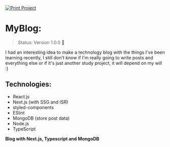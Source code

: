 <a href="https://my-blog-tech.vercel.app" >
  <img src="https://images2.imgbox.com/02/4e/XmAzK6HH_o.png" alt="Print Project" >
</a>

# MyBlog:

> Status: Version 1.0.0 🚀

I had an interesting idea to make a technology blog with the things I've been learning recently, I still don't know if I'm really going to write posts and everything else or if it's just another study project, it will depend on my will :)

## Technologies:
- React.js
- Next.js (with SSG and ISR)
- styled-components
- ESlint
- MongoDB (store post data)
- Node.js
- TypeScript

**Blog with Next.js, Typescript and MongoDB**